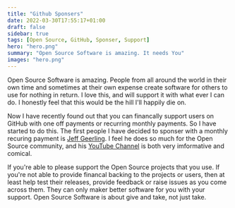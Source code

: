 ```yaml
---
title: "Github Sponsers"
date: 2022-03-30T17:55:17+01:00
draft: false
sidebar: true
tags: [Open Source, GitHub, Sponser, Support]
hero: "hero.png"
summary: "Open Source Software is amazing. It needs You"
images: "hero.png"
---
```


Open Source Software is amazing. People from all around the world in their own time and sometimes at their own expense create software for others to use for nothing in return. I love this, and will support it with what ever I can do. I honestly feel that this would be the hill I'll happily die on.

Now I have recently found out that you can financally support users on GitHub with one off payments or recurring monthly payments. So I have started to do this. The first people I have decided to sponser with a monthly recuring payment is [Jeff Geerling](https://github.com/geerlingguy). I feel he does so much for the Open Source community, and his [YouTube Channel](https://www.youtube.com/c/JeffGeerling) is both very imformative and comical.

If you're able to please support the Open Source projects that you use. If you're not able to provide financal backing to the projects or users, then at least help test their releases, provide feedback or raise issues as you come across them. They can only maker better software for you with your support. Open Source Software is about give and take, not just take.
